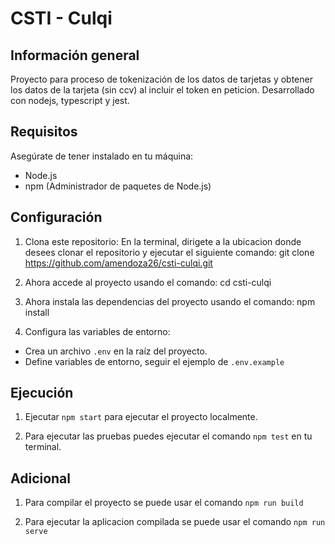 # CSTI - Culqi
## Información general

Proyecto para proceso de tokenización de los datos de tarjetas y obtener los datos de la tarjeta (sin ccv) al incluir el token en peticion. Desarrollado con nodejs, typescript y jest.

## Requisitos

Asegúrate de tener instalado en tu máquina:

- Node.js
- npm (Administrador de paquetes de Node.js)

## Configuración

1. Clona este repositorio:
   En la terminal, dirigete a la ubicacion donde desees clonar el repositorio y ejecutar el siguiente comando:
   git clone https://github.com/amendoza26/csti-culqi.git

2. Ahora accede al proyecto usando el comando: cd csti-culqi
3. Ahora instala las dependencias del proyecto usando el comando: npm install
4. Configura las variables de entorno:

- Crea un archivo `.env` en la raíz del proyecto.
- Define variables de entorno, seguir el ejemplo de `.env.example`

## Ejecución

1. Ejecutar `npm start` para ejecutar el proyecto localmente.

2. Para ejecutar las pruebas puedes ejecutar el comando `npm test` en tu terminal.

## Adicional

1. Para compilar el proyecto se puede usar el comando `npm run build`

2. Para ejecutar la aplicacion compilada se puede usar el comando `npm run serve`
